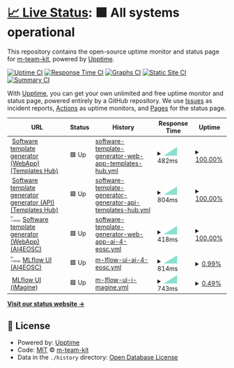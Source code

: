 # [📈 Live Status](https://m-team-kit.github.io/templates-status): <!--live status--> **🟩 All systems operational**

This repository contains the open-source uptime monitor and status page for [m-team-kit](https://m-team-kit.github.io/templates-status), powered by [Upptime](https://github.com/upptime/upptime).

[![Uptime CI](https://github.com/m-team-kit/templates-status/workflows/Uptime%20CI/badge.svg)](https://github.com/m-team-kit/templates-status/actions?query=workflow%3A%22Uptime+CI%22)
[![Response Time CI](https://github.com/m-team-kit/templates-status/workflows/Response%20Time%20CI/badge.svg)](https://github.com/m-team-kit/templates-status/actions?query=workflow%3A%22Response+Time+CI%22)
[![Graphs CI](https://github.com/m-team-kit/templates-status/workflows/Graphs%20CI/badge.svg)](https://github.com/m-team-kit/templates-status/actions?query=workflow%3A%22Graphs+CI%22)
[![Static Site CI](https://github.com/m-team-kit/templates-status/workflows/Static%20Site%20CI/badge.svg)](https://github.com/m-team-kit/templates-status/actions?query=workflow%3A%22Static+Site+CI%22)
[![Summary CI](https://github.com/m-team-kit/templates-status/workflows/Summary%20CI/badge.svg)](https://github.com/m-team-kit/templates-status/actions?query=workflow%3A%22Summary+CI%22)

With [Upptime](https://upptime.js.org), you can get your own unlimited and free uptime monitor and status page, powered entirely by a GitHub repository. We use [Issues](https://github.com/m-team-kit/templates-status/issues) as incident reports, [Actions](https://github.com/m-team-kit/templates-status/actions) as uptime monitors, and [Pages](https://m-team-kit.github.io/templates-status) for the status page.

<!--start: status pages-->
<!-- This summary is generated by Upptime (https://github.com/upptime/upptime) -->
<!-- Do not edit this manually, your changes will be overwritten -->
<!-- prettier-ignore -->
| URL | Status | History | Response Time | Uptime |
| --- | ------ | ------- | ------------- | ------ |
| <img alt="" src="https://raw.githubusercontent.com/m-team-kit/templates-hub/main/pictures/cookiecutter_simple_small.png" height="13"> [Software template generator (WebApp) (Templates Hub)](https://templates.services.fedcloud.eu/) | 🟩 Up | [software-template-generator-web-app-templates-hub.yml](https://github.com/m-team-kit/status-ai/commits/HEAD/history/software-template-generator-web-app-templates-hub.yml) | <details><summary><img alt="Response time graph" src="./graphs/software-template-generator-web-app-templates-hub/response-time-week.png" height="20"> 482ms</summary><br><a href="https://m-team-kit.github.io/status-ai/history/software-template-generator-web-app-templates-hub"><img alt="Response time 482" src="https://img.shields.io/endpoint?url=https%3A%2F%2Fraw.githubusercontent.com%2Fm-team-kit%2Fstatus-ai%2FHEAD%2Fapi%2Fsoftware-template-generator-web-app-templates-hub%2Fresponse-time.json"></a><br><a href="https://m-team-kit.github.io/status-ai/history/software-template-generator-web-app-templates-hub"><img alt="24-hour response time 482" src="https://img.shields.io/endpoint?url=https%3A%2F%2Fraw.githubusercontent.com%2Fm-team-kit%2Fstatus-ai%2FHEAD%2Fapi%2Fsoftware-template-generator-web-app-templates-hub%2Fresponse-time-day.json"></a><br><a href="https://m-team-kit.github.io/status-ai/history/software-template-generator-web-app-templates-hub"><img alt="7-day response time 482" src="https://img.shields.io/endpoint?url=https%3A%2F%2Fraw.githubusercontent.com%2Fm-team-kit%2Fstatus-ai%2FHEAD%2Fapi%2Fsoftware-template-generator-web-app-templates-hub%2Fresponse-time-week.json"></a><br><a href="https://m-team-kit.github.io/status-ai/history/software-template-generator-web-app-templates-hub"><img alt="30-day response time 482" src="https://img.shields.io/endpoint?url=https%3A%2F%2Fraw.githubusercontent.com%2Fm-team-kit%2Fstatus-ai%2FHEAD%2Fapi%2Fsoftware-template-generator-web-app-templates-hub%2Fresponse-time-month.json"></a><br><a href="https://m-team-kit.github.io/status-ai/history/software-template-generator-web-app-templates-hub"><img alt="1-year response time 482" src="https://img.shields.io/endpoint?url=https%3A%2F%2Fraw.githubusercontent.com%2Fm-team-kit%2Fstatus-ai%2FHEAD%2Fapi%2Fsoftware-template-generator-web-app-templates-hub%2Fresponse-time-year.json"></a></details> | <details><summary><a href="https://m-team-kit.github.io/status-ai/history/software-template-generator-web-app-templates-hub">100.00%</a></summary><a href="https://m-team-kit.github.io/status-ai/history/software-template-generator-web-app-templates-hub"><img alt="All-time uptime 100.00%" src="https://img.shields.io/endpoint?url=https%3A%2F%2Fraw.githubusercontent.com%2Fm-team-kit%2Fstatus-ai%2FHEAD%2Fapi%2Fsoftware-template-generator-web-app-templates-hub%2Fuptime.json"></a><br><a href="https://m-team-kit.github.io/status-ai/history/software-template-generator-web-app-templates-hub"><img alt="24-hour uptime 100.00%" src="https://img.shields.io/endpoint?url=https%3A%2F%2Fraw.githubusercontent.com%2Fm-team-kit%2Fstatus-ai%2FHEAD%2Fapi%2Fsoftware-template-generator-web-app-templates-hub%2Fuptime-day.json"></a><br><a href="https://m-team-kit.github.io/status-ai/history/software-template-generator-web-app-templates-hub"><img alt="7-day uptime 100.00%" src="https://img.shields.io/endpoint?url=https%3A%2F%2Fraw.githubusercontent.com%2Fm-team-kit%2Fstatus-ai%2FHEAD%2Fapi%2Fsoftware-template-generator-web-app-templates-hub%2Fuptime-week.json"></a><br><a href="https://m-team-kit.github.io/status-ai/history/software-template-generator-web-app-templates-hub"><img alt="30-day uptime 100.00%" src="https://img.shields.io/endpoint?url=https%3A%2F%2Fraw.githubusercontent.com%2Fm-team-kit%2Fstatus-ai%2FHEAD%2Fapi%2Fsoftware-template-generator-web-app-templates-hub%2Fuptime-month.json"></a><br><a href="https://m-team-kit.github.io/status-ai/history/software-template-generator-web-app-templates-hub"><img alt="1-year uptime 100.00%" src="https://img.shields.io/endpoint?url=https%3A%2F%2Fraw.githubusercontent.com%2Fm-team-kit%2Fstatus-ai%2FHEAD%2Fapi%2Fsoftware-template-generator-web-app-templates-hub%2Fuptime-year.json"></a></details>
| <img alt="" src="https://upload.wikimedia.org/wikipedia/commons/a/ab/Swagger-logo.png" height="13"> [Software template generator generator (API) (Templates Hub)](https://templates.services.fedcloud.eu/api/latest/docs) | 🟩 Up | [software-template-generator-generator-api-templates-hub.yml](https://github.com/m-team-kit/status-ai/commits/HEAD/history/software-template-generator-generator-api-templates-hub.yml) | <details><summary><img alt="Response time graph" src="./graphs/software-template-generator-generator-api-templates-hub/response-time-week.png" height="20"> 804ms</summary><br><a href="https://m-team-kit.github.io/status-ai/history/software-template-generator-generator-api-templates-hub"><img alt="Response time 804" src="https://img.shields.io/endpoint?url=https%3A%2F%2Fraw.githubusercontent.com%2Fm-team-kit%2Fstatus-ai%2FHEAD%2Fapi%2Fsoftware-template-generator-generator-api-templates-hub%2Fresponse-time.json"></a><br><a href="https://m-team-kit.github.io/status-ai/history/software-template-generator-generator-api-templates-hub"><img alt="24-hour response time 804" src="https://img.shields.io/endpoint?url=https%3A%2F%2Fraw.githubusercontent.com%2Fm-team-kit%2Fstatus-ai%2FHEAD%2Fapi%2Fsoftware-template-generator-generator-api-templates-hub%2Fresponse-time-day.json"></a><br><a href="https://m-team-kit.github.io/status-ai/history/software-template-generator-generator-api-templates-hub"><img alt="7-day response time 804" src="https://img.shields.io/endpoint?url=https%3A%2F%2Fraw.githubusercontent.com%2Fm-team-kit%2Fstatus-ai%2FHEAD%2Fapi%2Fsoftware-template-generator-generator-api-templates-hub%2Fresponse-time-week.json"></a><br><a href="https://m-team-kit.github.io/status-ai/history/software-template-generator-generator-api-templates-hub"><img alt="30-day response time 804" src="https://img.shields.io/endpoint?url=https%3A%2F%2Fraw.githubusercontent.com%2Fm-team-kit%2Fstatus-ai%2FHEAD%2Fapi%2Fsoftware-template-generator-generator-api-templates-hub%2Fresponse-time-month.json"></a><br><a href="https://m-team-kit.github.io/status-ai/history/software-template-generator-generator-api-templates-hub"><img alt="1-year response time 804" src="https://img.shields.io/endpoint?url=https%3A%2F%2Fraw.githubusercontent.com%2Fm-team-kit%2Fstatus-ai%2FHEAD%2Fapi%2Fsoftware-template-generator-generator-api-templates-hub%2Fresponse-time-year.json"></a></details> | <details><summary><a href="https://m-team-kit.github.io/status-ai/history/software-template-generator-generator-api-templates-hub">100.00%</a></summary><a href="https://m-team-kit.github.io/status-ai/history/software-template-generator-generator-api-templates-hub"><img alt="All-time uptime 100.00%" src="https://img.shields.io/endpoint?url=https%3A%2F%2Fraw.githubusercontent.com%2Fm-team-kit%2Fstatus-ai%2FHEAD%2Fapi%2Fsoftware-template-generator-generator-api-templates-hub%2Fuptime.json"></a><br><a href="https://m-team-kit.github.io/status-ai/history/software-template-generator-generator-api-templates-hub"><img alt="24-hour uptime 100.00%" src="https://img.shields.io/endpoint?url=https%3A%2F%2Fraw.githubusercontent.com%2Fm-team-kit%2Fstatus-ai%2FHEAD%2Fapi%2Fsoftware-template-generator-generator-api-templates-hub%2Fuptime-day.json"></a><br><a href="https://m-team-kit.github.io/status-ai/history/software-template-generator-generator-api-templates-hub"><img alt="7-day uptime 100.00%" src="https://img.shields.io/endpoint?url=https%3A%2F%2Fraw.githubusercontent.com%2Fm-team-kit%2Fstatus-ai%2FHEAD%2Fapi%2Fsoftware-template-generator-generator-api-templates-hub%2Fuptime-week.json"></a><br><a href="https://m-team-kit.github.io/status-ai/history/software-template-generator-generator-api-templates-hub"><img alt="30-day uptime 100.00%" src="https://img.shields.io/endpoint?url=https%3A%2F%2Fraw.githubusercontent.com%2Fm-team-kit%2Fstatus-ai%2FHEAD%2Fapi%2Fsoftware-template-generator-generator-api-templates-hub%2Fuptime-month.json"></a><br><a href="https://m-team-kit.github.io/status-ai/history/software-template-generator-generator-api-templates-hub"><img alt="1-year uptime 100.00%" src="https://img.shields.io/endpoint?url=https%3A%2F%2Fraw.githubusercontent.com%2Fm-team-kit%2Fstatus-ai%2FHEAD%2Fapi%2Fsoftware-template-generator-generator-api-templates-hub%2Fuptime-year.json"></a></details>
| <img alt="" src="https://raw.githubusercontent.com/ai4eosc/status/master/static/logo.png" height="13"> [Software template generator (WebApp) (AI4EOSC)](https://templates.cloud.ai4eosc.eu/) | 🟩 Up | [software-template-generator-web-app-ai-4-eosc.yml](https://github.com/m-team-kit/status-ai/commits/HEAD/history/software-template-generator-web-app-ai-4-eosc.yml) | <details><summary><img alt="Response time graph" src="./graphs/software-template-generator-web-app-ai-4-eosc/response-time-week.png" height="20"> 418ms</summary><br><a href="https://m-team-kit.github.io/status-ai/history/software-template-generator-web-app-ai-4-eosc"><img alt="Response time 418" src="https://img.shields.io/endpoint?url=https%3A%2F%2Fraw.githubusercontent.com%2Fm-team-kit%2Fstatus-ai%2FHEAD%2Fapi%2Fsoftware-template-generator-web-app-ai-4-eosc%2Fresponse-time.json"></a><br><a href="https://m-team-kit.github.io/status-ai/history/software-template-generator-web-app-ai-4-eosc"><img alt="24-hour response time 418" src="https://img.shields.io/endpoint?url=https%3A%2F%2Fraw.githubusercontent.com%2Fm-team-kit%2Fstatus-ai%2FHEAD%2Fapi%2Fsoftware-template-generator-web-app-ai-4-eosc%2Fresponse-time-day.json"></a><br><a href="https://m-team-kit.github.io/status-ai/history/software-template-generator-web-app-ai-4-eosc"><img alt="7-day response time 418" src="https://img.shields.io/endpoint?url=https%3A%2F%2Fraw.githubusercontent.com%2Fm-team-kit%2Fstatus-ai%2FHEAD%2Fapi%2Fsoftware-template-generator-web-app-ai-4-eosc%2Fresponse-time-week.json"></a><br><a href="https://m-team-kit.github.io/status-ai/history/software-template-generator-web-app-ai-4-eosc"><img alt="30-day response time 418" src="https://img.shields.io/endpoint?url=https%3A%2F%2Fraw.githubusercontent.com%2Fm-team-kit%2Fstatus-ai%2FHEAD%2Fapi%2Fsoftware-template-generator-web-app-ai-4-eosc%2Fresponse-time-month.json"></a><br><a href="https://m-team-kit.github.io/status-ai/history/software-template-generator-web-app-ai-4-eosc"><img alt="1-year response time 418" src="https://img.shields.io/endpoint?url=https%3A%2F%2Fraw.githubusercontent.com%2Fm-team-kit%2Fstatus-ai%2FHEAD%2Fapi%2Fsoftware-template-generator-web-app-ai-4-eosc%2Fresponse-time-year.json"></a></details> | <details><summary><a href="https://m-team-kit.github.io/status-ai/history/software-template-generator-web-app-ai-4-eosc">100.00%</a></summary><a href="https://m-team-kit.github.io/status-ai/history/software-template-generator-web-app-ai-4-eosc"><img alt="All-time uptime 100.00%" src="https://img.shields.io/endpoint?url=https%3A%2F%2Fraw.githubusercontent.com%2Fm-team-kit%2Fstatus-ai%2FHEAD%2Fapi%2Fsoftware-template-generator-web-app-ai-4-eosc%2Fuptime.json"></a><br><a href="https://m-team-kit.github.io/status-ai/history/software-template-generator-web-app-ai-4-eosc"><img alt="24-hour uptime 100.00%" src="https://img.shields.io/endpoint?url=https%3A%2F%2Fraw.githubusercontent.com%2Fm-team-kit%2Fstatus-ai%2FHEAD%2Fapi%2Fsoftware-template-generator-web-app-ai-4-eosc%2Fuptime-day.json"></a><br><a href="https://m-team-kit.github.io/status-ai/history/software-template-generator-web-app-ai-4-eosc"><img alt="7-day uptime 100.00%" src="https://img.shields.io/endpoint?url=https%3A%2F%2Fraw.githubusercontent.com%2Fm-team-kit%2Fstatus-ai%2FHEAD%2Fapi%2Fsoftware-template-generator-web-app-ai-4-eosc%2Fuptime-week.json"></a><br><a href="https://m-team-kit.github.io/status-ai/history/software-template-generator-web-app-ai-4-eosc"><img alt="30-day uptime 100.00%" src="https://img.shields.io/endpoint?url=https%3A%2F%2Fraw.githubusercontent.com%2Fm-team-kit%2Fstatus-ai%2FHEAD%2Fapi%2Fsoftware-template-generator-web-app-ai-4-eosc%2Fuptime-month.json"></a><br><a href="https://m-team-kit.github.io/status-ai/history/software-template-generator-web-app-ai-4-eosc"><img alt="1-year uptime 100.00%" src="https://img.shields.io/endpoint?url=https%3A%2F%2Fraw.githubusercontent.com%2Fm-team-kit%2Fstatus-ai%2FHEAD%2Fapi%2Fsoftware-template-generator-web-app-ai-4-eosc%2Fuptime-year.json"></a></details>
| <img alt="" src="https://raw.githubusercontent.com/ai4eosc/status/master/static/logo.png" height="13"> [MLflow UI (AI4EOSC)](https://mlflow.dev.ai4eosc.eu/) | 🟩 Up | [m-lflow-ui-ai-4-eosc.yml](https://github.com/m-team-kit/status-ai/commits/HEAD/history/m-lflow-ui-ai-4-eosc.yml) | <details><summary><img alt="Response time graph" src="./graphs/m-lflow-ui-ai-4-eosc/response-time-week.png" height="20"> 814ms</summary><br><a href="https://m-team-kit.github.io/status-ai/history/m-lflow-ui-ai-4-eosc"><img alt="Response time 814" src="https://img.shields.io/endpoint?url=https%3A%2F%2Fraw.githubusercontent.com%2Fm-team-kit%2Fstatus-ai%2FHEAD%2Fapi%2Fm-lflow-ui-ai-4-eosc%2Fresponse-time.json"></a><br><a href="https://m-team-kit.github.io/status-ai/history/m-lflow-ui-ai-4-eosc"><img alt="24-hour response time 814" src="https://img.shields.io/endpoint?url=https%3A%2F%2Fraw.githubusercontent.com%2Fm-team-kit%2Fstatus-ai%2FHEAD%2Fapi%2Fm-lflow-ui-ai-4-eosc%2Fresponse-time-day.json"></a><br><a href="https://m-team-kit.github.io/status-ai/history/m-lflow-ui-ai-4-eosc"><img alt="7-day response time 814" src="https://img.shields.io/endpoint?url=https%3A%2F%2Fraw.githubusercontent.com%2Fm-team-kit%2Fstatus-ai%2FHEAD%2Fapi%2Fm-lflow-ui-ai-4-eosc%2Fresponse-time-week.json"></a><br><a href="https://m-team-kit.github.io/status-ai/history/m-lflow-ui-ai-4-eosc"><img alt="30-day response time 814" src="https://img.shields.io/endpoint?url=https%3A%2F%2Fraw.githubusercontent.com%2Fm-team-kit%2Fstatus-ai%2FHEAD%2Fapi%2Fm-lflow-ui-ai-4-eosc%2Fresponse-time-month.json"></a><br><a href="https://m-team-kit.github.io/status-ai/history/m-lflow-ui-ai-4-eosc"><img alt="1-year response time 814" src="https://img.shields.io/endpoint?url=https%3A%2F%2Fraw.githubusercontent.com%2Fm-team-kit%2Fstatus-ai%2FHEAD%2Fapi%2Fm-lflow-ui-ai-4-eosc%2Fresponse-time-year.json"></a></details> | <details><summary><a href="https://m-team-kit.github.io/status-ai/history/m-lflow-ui-ai-4-eosc">0.99%</a></summary><a href="https://m-team-kit.github.io/status-ai/history/m-lflow-ui-ai-4-eosc"><img alt="All-time uptime 0.99%" src="https://img.shields.io/endpoint?url=https%3A%2F%2Fraw.githubusercontent.com%2Fm-team-kit%2Fstatus-ai%2FHEAD%2Fapi%2Fm-lflow-ui-ai-4-eosc%2Fuptime.json"></a><br><a href="https://m-team-kit.github.io/status-ai/history/m-lflow-ui-ai-4-eosc"><img alt="24-hour uptime 0.99%" src="https://img.shields.io/endpoint?url=https%3A%2F%2Fraw.githubusercontent.com%2Fm-team-kit%2Fstatus-ai%2FHEAD%2Fapi%2Fm-lflow-ui-ai-4-eosc%2Fuptime-day.json"></a><br><a href="https://m-team-kit.github.io/status-ai/history/m-lflow-ui-ai-4-eosc"><img alt="7-day uptime 0.99%" src="https://img.shields.io/endpoint?url=https%3A%2F%2Fraw.githubusercontent.com%2Fm-team-kit%2Fstatus-ai%2FHEAD%2Fapi%2Fm-lflow-ui-ai-4-eosc%2Fuptime-week.json"></a><br><a href="https://m-team-kit.github.io/status-ai/history/m-lflow-ui-ai-4-eosc"><img alt="30-day uptime 0.99%" src="https://img.shields.io/endpoint?url=https%3A%2F%2Fraw.githubusercontent.com%2Fm-team-kit%2Fstatus-ai%2FHEAD%2Fapi%2Fm-lflow-ui-ai-4-eosc%2Fuptime-month.json"></a><br><a href="https://m-team-kit.github.io/status-ai/history/m-lflow-ui-ai-4-eosc"><img alt="1-year uptime 0.99%" src="https://img.shields.io/endpoint?url=https%3A%2F%2Fraw.githubusercontent.com%2Fm-team-kit%2Fstatus-ai%2FHEAD%2Fapi%2Fm-lflow-ui-ai-4-eosc%2Fuptime-year.json"></a></details>
| <img alt="" src="https://cdn.imagine-ai.eu/app/uploads/2023/02/logo-imagine-full-blue.png" height="13"> [MLflow UI (iMagine)](https://mlflow.dev.imagine-ai.eu/) | 🟩 Up | [m-lflow-ui-i-magine.yml](https://github.com/m-team-kit/status-ai/commits/HEAD/history/m-lflow-ui-i-magine.yml) | <details><summary><img alt="Response time graph" src="./graphs/m-lflow-ui-i-magine/response-time-week.png" height="20"> 743ms</summary><br><a href="https://m-team-kit.github.io/status-ai/history/m-lflow-ui-i-magine"><img alt="Response time 743" src="https://img.shields.io/endpoint?url=https%3A%2F%2Fraw.githubusercontent.com%2Fm-team-kit%2Fstatus-ai%2FHEAD%2Fapi%2Fm-lflow-ui-i-magine%2Fresponse-time.json"></a><br><a href="https://m-team-kit.github.io/status-ai/history/m-lflow-ui-i-magine"><img alt="24-hour response time 743" src="https://img.shields.io/endpoint?url=https%3A%2F%2Fraw.githubusercontent.com%2Fm-team-kit%2Fstatus-ai%2FHEAD%2Fapi%2Fm-lflow-ui-i-magine%2Fresponse-time-day.json"></a><br><a href="https://m-team-kit.github.io/status-ai/history/m-lflow-ui-i-magine"><img alt="7-day response time 743" src="https://img.shields.io/endpoint?url=https%3A%2F%2Fraw.githubusercontent.com%2Fm-team-kit%2Fstatus-ai%2FHEAD%2Fapi%2Fm-lflow-ui-i-magine%2Fresponse-time-week.json"></a><br><a href="https://m-team-kit.github.io/status-ai/history/m-lflow-ui-i-magine"><img alt="30-day response time 743" src="https://img.shields.io/endpoint?url=https%3A%2F%2Fraw.githubusercontent.com%2Fm-team-kit%2Fstatus-ai%2FHEAD%2Fapi%2Fm-lflow-ui-i-magine%2Fresponse-time-month.json"></a><br><a href="https://m-team-kit.github.io/status-ai/history/m-lflow-ui-i-magine"><img alt="1-year response time 743" src="https://img.shields.io/endpoint?url=https%3A%2F%2Fraw.githubusercontent.com%2Fm-team-kit%2Fstatus-ai%2FHEAD%2Fapi%2Fm-lflow-ui-i-magine%2Fresponse-time-year.json"></a></details> | <details><summary><a href="https://m-team-kit.github.io/status-ai/history/m-lflow-ui-i-magine">0.49%</a></summary><a href="https://m-team-kit.github.io/status-ai/history/m-lflow-ui-i-magine"><img alt="All-time uptime 0.49%" src="https://img.shields.io/endpoint?url=https%3A%2F%2Fraw.githubusercontent.com%2Fm-team-kit%2Fstatus-ai%2FHEAD%2Fapi%2Fm-lflow-ui-i-magine%2Fuptime.json"></a><br><a href="https://m-team-kit.github.io/status-ai/history/m-lflow-ui-i-magine"><img alt="24-hour uptime 0.49%" src="https://img.shields.io/endpoint?url=https%3A%2F%2Fraw.githubusercontent.com%2Fm-team-kit%2Fstatus-ai%2FHEAD%2Fapi%2Fm-lflow-ui-i-magine%2Fuptime-day.json"></a><br><a href="https://m-team-kit.github.io/status-ai/history/m-lflow-ui-i-magine"><img alt="7-day uptime 0.49%" src="https://img.shields.io/endpoint?url=https%3A%2F%2Fraw.githubusercontent.com%2Fm-team-kit%2Fstatus-ai%2FHEAD%2Fapi%2Fm-lflow-ui-i-magine%2Fuptime-week.json"></a><br><a href="https://m-team-kit.github.io/status-ai/history/m-lflow-ui-i-magine"><img alt="30-day uptime 0.49%" src="https://img.shields.io/endpoint?url=https%3A%2F%2Fraw.githubusercontent.com%2Fm-team-kit%2Fstatus-ai%2FHEAD%2Fapi%2Fm-lflow-ui-i-magine%2Fuptime-month.json"></a><br><a href="https://m-team-kit.github.io/status-ai/history/m-lflow-ui-i-magine"><img alt="1-year uptime 0.49%" src="https://img.shields.io/endpoint?url=https%3A%2F%2Fraw.githubusercontent.com%2Fm-team-kit%2Fstatus-ai%2FHEAD%2Fapi%2Fm-lflow-ui-i-magine%2Fuptime-year.json"></a></details>

<!--end: status pages-->

[**Visit our status website →**](https://m-team-kit.github.io/templates-status)

## 📄 License

- Powered by: [Upptime](https://github.com/upptime/upptime)
- Code: [MIT](./LICENSE) © [m-team-kit](https://m-team-kit.github.io/templates-status)
- Data in the `./history` directory: [Open Database License](https://opendatacommons.org/licenses/odbl/1-0/)
